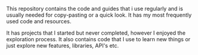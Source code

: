 This repository contains the code and guides that i use regularly and is usually needed for copy-pasting or a quick look. It has my most frequently used code and resources.

It has projects that I started but never completed, however I enjoyed the exploration process. It also contains code that I use to learn new things or just explore new features, libraries, API's etc.



